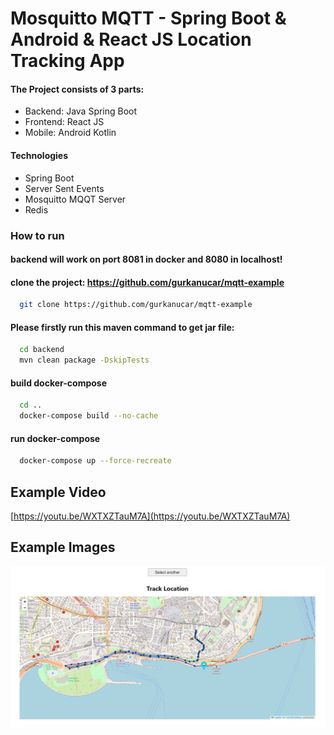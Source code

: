 
# Mosquitto MQTT - Spring Boot & Android & React JS Location Tracking App

#### The Project consists of 3 parts:

- Backend: Java Spring Boot
- Frontend: React JS
- Mobile: Android Kotlin

#### Technologies

- Spring Boot
- Server Sent Events
- Mosquitto MQQT Server
- Redis


### How to run

#### backend will work on port 8081 in docker and 8080 in localhost!

#### clone the project: https://github.com/gurkanucar/mqtt-example

```bash
  git clone https://github.com/gurkanucar/mqtt-example
```

#### Please firstly run this maven command to get jar file:

```bash
  cd backend
  mvn clean package -DskipTests
```

#### build docker-compose

```bash
  cd ..
  docker-compose build --no-cache
```

#### run docker-compose

```bash
  docker-compose up --force-recreate
```

## Example Video

[https://youtu.be/WXTXZTauM7A](https://youtu.be/WXTXZTauM7A)


## Example Images

![image](./images/1.png)

